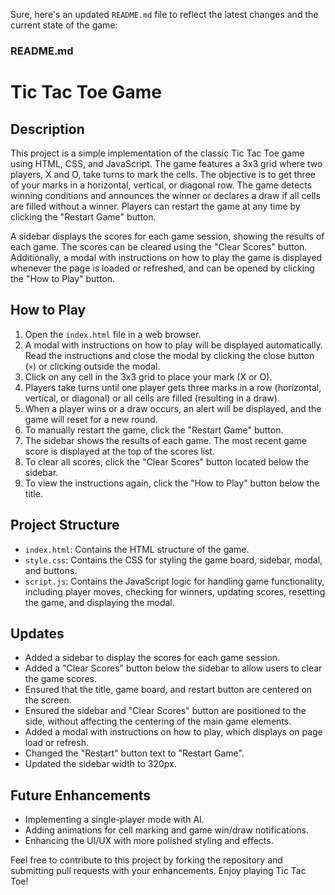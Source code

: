 Sure, here's an updated `README.md` file to reflect the latest changes and the current state of the game:

### README.md

# Tic Tac Toe Game

## Description

This project is a simple implementation of the classic Tic Tac Toe game using HTML, CSS, and JavaScript. The game features a 3x3 grid where two players, X and O, take turns to mark the cells. The objective is to get three of your marks in a horizontal, vertical, or diagonal row. The game detects winning conditions and announces the winner or declares a draw if all cells are filled without a winner. Players can restart the game at any time by clicking the "Restart Game" button.

A sidebar displays the scores for each game session, showing the results of each game. The scores can be cleared using the "Clear Scores" button. Additionally, a modal with instructions on how to play the game is displayed whenever the page is loaded or refreshed, and can be opened by clicking the "How to Play" button.

## How to Play

1. Open the `index.html` file in a web browser.
2. A modal with instructions on how to play will be displayed automatically. Read the instructions and close the modal by clicking the close button (`×`) or clicking outside the modal.
3. Click on any cell in the 3x3 grid to place your mark (X or O).
4. Players take turns until one player gets three marks in a row (horizontal, vertical, or diagonal) or all cells are filled (resulting in a draw).
5. When a player wins or a draw occurs, an alert will be displayed, and the game will reset for a new round.
6. To manually restart the game, click the "Restart Game" button.
7. The sidebar shows the results of each game. The most recent game score is displayed at the top of the scores list.
8. To clear all scores, click the "Clear Scores" button located below the sidebar.
9. To view the instructions again, click the "How to Play" button below the title.

## Project Structure

- `index.html`: Contains the HTML structure of the game.
- `style.css`: Contains the CSS for styling the game board, sidebar, modal, and buttons.
- `script.js`: Contains the JavaScript logic for handling game functionality, including player moves, checking for winners, updating scores, resetting the game, and displaying the modal.

## Updates

- Added a sidebar to display the scores for each game session.
- Added a "Clear Scores" button below the sidebar to allow users to clear the game scores.
- Ensured that the title, game board, and restart button are centered on the screen.
- Ensured the sidebar and "Clear Scores" button are positioned to the side, without affecting the centering of the main game elements.
- Added a modal with instructions on how to play, which displays on page load or refresh.
- Changed the "Restart" button text to "Restart Game".
- Updated the sidebar width to 320px.

## Future Enhancements

- Implementing a single-player mode with AI.
- Adding animations for cell marking and game win/draw notifications.
- Enhancing the UI/UX with more polished styling and effects.

Feel free to contribute to this project by forking the repository and submitting pull requests with your enhancements. Enjoy playing Tic Tac Toe!